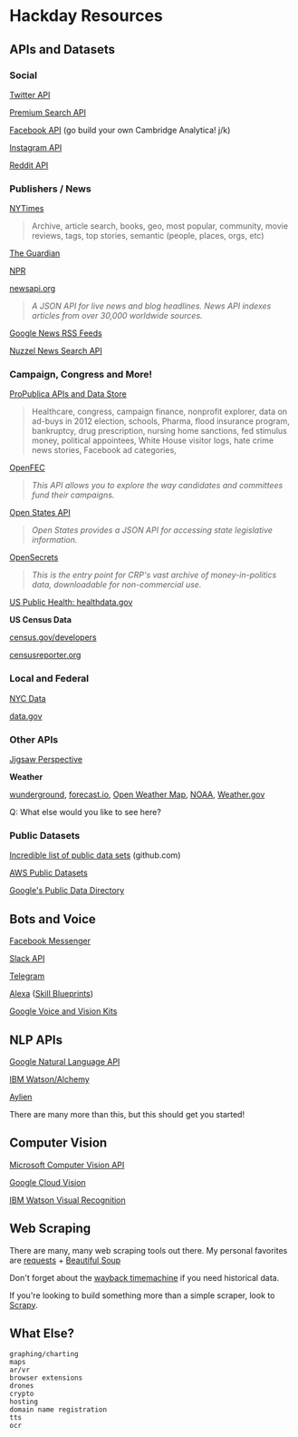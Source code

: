 # Hackday Resources

## APIs and Datasets

### Social
[Twitter API](https://developer.twitter.com/en/docs)

[Premium Search API](https://developer.twitter.com/en/docs/tweets/search/api-reference/premium-search)

[Facebook API](https://developers.facebook.com/) (go build your own Cambridge Analytica! j/k)

[Instagram API](https://www.instagram.com/developer/)

[Reddit API](https://www.reddit.com/dev/api/)


### Publishers / News

[NYTimes](https://developer.nytimes.com/)

> Archive, article search, books, geo, most popular, community, movie reviews, tags, top stories, semantic (people, places, orgs, etc)

[The Guardian](http://open-platform.theguardian.com/)

[NPR](https://www.npr.org/api/index)

[newsapi.org](https://newsapi.org/)

> _A JSON API for live news and blog headlines. News API indexes articles from over 30,000 worldwide sources._

[Google News RSS Feeds](https://support.google.com/news/answer/59255?hl=en)

[Nuzzel News Search API](https://developers.nuzzel.com/apidoc#News_Search_API)

### Campaign, Congress and More!

[ProPublica APIs and Data Store](https://www.propublica.org/datastore/apis)

> Healthcare, congress, campaign finance, nonprofit explorer, data on ad-buys in 2012 election, schools, Pharma, flood insurance program, bankruptcy, drug prescription, nursing home sanctions, fed stimulus money, political appointees, White House visitor logs, hate crime news stories, Facebook ad categories, 

[OpenFEC](https://api.open.fec.gov/developers/)

> _This API allows you to explore the way candidates and committees fund their campaigns._

[Open States API](http://docs.openstates.org/en/latest/api/)

> _Open States provides a JSON API for accessing state legislative information._

[OpenSecrets](https://www.opensecrets.org/open-data)

> _This is the entry point for CRP's vast archive of money-in-politics data, downloadable for non-commercial use._

[US Public Health: healthdata.gov](http://www.healthdata.gov/)


**US Census Data** 

[census.gov/developers](http://www.census.gov/developers/) 

[censusreporter.org](https://censusreporter.org/)

### Local and Federal

[NYC Data](https://data.cityofnewyork.us/)

[data.gov](https://www.data.gov/)


### Other APIs

[Jigsaw Perspective](https://www.perspectiveapi.com/#/)

**Weather**

[wunderground](http://www.wunderground.com/weather/api/), [forecast.io](https://developer.forecast.io/), [Open Weather Map](https://openweathermap.org/api), [NOAA](https://www.ncdc.noaa.gov/cdo-web/webservices/v2), [Weather.gov](https://forecast-v3.weather.gov/documentation?redirect=legacy)

Q: What else would you like to see here?

### Public Datasets

[Incredible list of public data sets](https://github.com/awesomedata/awesome-public-datasets) (github.com)

[AWS Public Datasets](https://registry.opendata.aws/)

[Google's Public Data Directory](http://www.google.com/publicdata/directory)


## Bots and Voice

[Facebook Messenger](https://developers.facebook.com/docs/messenger-platform)

[Slack API](https://api.slack.com/)

[Telegram](https://core.telegram.org/)

[Alexa](https://developer.amazon.com/alexa) ([Skill Blueprints](https://blueprints.amazon.com/))

[Google Voice and Vision Kits](https://aiyprojects.withgoogle.com/)


## NLP APIs

[Google Natural Language API](https://cloud.google.com/natural-language/)

[IBM Watson/Alchemy](https://www.ibm.com/watson/services/natural-language-understanding/)

[Aylien](https://aylien.com/)

There are many more than this, but this should get you started!

## Computer Vision

[Microsoft Computer Vision API](https://azure.microsoft.com/en-us/services/cognitive-services/computer-vision/)

[Google Cloud Vision](https://cloud.google.com/vision/)

[IBM Watson Visual Recognition](https://www.ibm.com/watson/services/visual-recognition/)

## Web Scraping

There are many, many web scraping tools out there. My personal favorites are [requests](http://docs.python-requests.org/en/master/) + [Beautiful Soup](https://www.crummy.com/software/BeautifulSoup/)

Don't forget about the [wayback timemachine](wayback.org/timemachine) if you need historical data.    

If you're looking to build something more than a simple scraper, look to [Scrapy](https://scrapy.org/).


## What Else?

```
graphing/charting
maps
ar/vr
browser extensions
drones
crypto
hosting
domain name registration
tts
ocr
```
